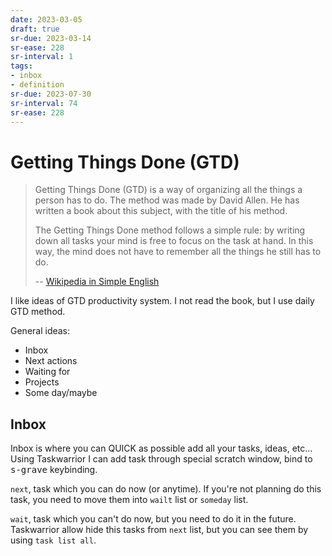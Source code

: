 ```yaml
---
date: 2023-03-05
draft: true
sr-due: 2023-03-14
sr-ease: 228
sr-interval: 1
tags:
- inbox
- definition
sr-due: 2023-07-30
sr-interval: 74
sr-ease: 228
---
```


# Getting Things Done (GTD)

> Getting Things Done (GTD) is a way of organizing all the things a person has
> to do. The method was made by David Allen. He has written a book about this
> subject, with the title of his method.
>
> The Getting Things Done method follows a simple rule: by writing down all
> tasks your mind is free to focus on the task at hand. In this way, the mind
> does not have to remember all the things he still has to do.
>
> -- [Wikipedia in Simple English](https://simple.wikipedia.org/wiki/Getting_Things_Done)

I like ideas of GTD productivity system. I not read the book, but I use daily
GTD method.

General ideas:
- Inbox
- Next actions
- Waiting for
- Projects
- Some day/maybe

## Inbox

Inbox is where you can QUICK as possible add all your tasks, ideas, etc...
Using Taskwarrior I can add task through special scratch window, bind to
<kbd>s-grave</kbd> keybinding.

`next`, task which you can do now (or anytime). If you're not planning do this
task, you need to move them into `wailt` list or `someday` list.

`wait`, task which you can't do now, but you need to do it in the future.
Taskwarrior allow hide this tasks from `next` list, but you can see them by
using `task list all`.


